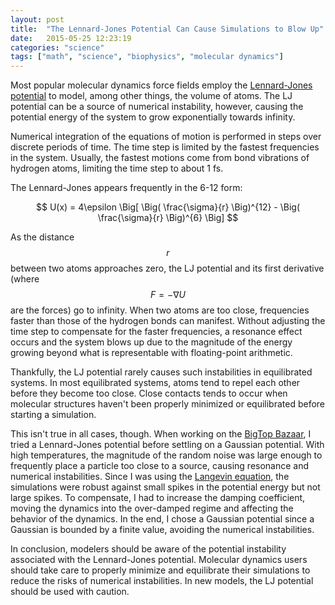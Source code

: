 ```yaml
---
layout: post
title:  "The Lennard-Jones Potential Can Cause Simulations to Blow Up"
date:   2015-05-25 12:23:19
categories: "science"
tags: ["math", "science", "biophysics", "molecular dynamics"]
---
```

Most popular molecular dynamics force fields employ the [Lennard-Jones potential](http://en.wikipedia.org/wiki/Lennard-Jones_potential) to model, among other things, the volume of atoms.  The LJ potential can be a source of numerical instability, however, causing the potential energy of the system to grow exponentially towards infinity.

Numerical integration of the equations of motion is performed in steps over discrete periods of time.  The time step is limited by the fastest frequencies in the system.  Usually, the fastest motions come from bond vibrations of hydrogen atoms, limiting the time step to about 1 fs.

The Lennard-Jones appears frequently in the 6-12 form:

$$
U(x) = 4\epsilon \Big[ \Big( \frac{\sigma}{r} \Big)^{12} - \Big( \frac{\sigma}{r} \Big)^{6} \Big]
$$

As the distance $$r$$ between two atoms approaches zero, the LJ potential and its first derivative (where $$F = - 
\nabla U$$ are the forces) go to infinity.  When two atoms are too close, frequencies faster than those of the hydrogen bonds can manifest.  Without adjusting the time step to compensate for the faster frequencies, a resonance effect occurs and the system blows up due to the magnitude of the energy growing beyond what is representable with floating-point arithmetic.

Thankfully, the LJ potential rarely causes such instabilities in equilibrated systems.  In most equilibrated systems, atoms tend to repel each other before they become too close.  Close contacts tends to occur when molecular structures haven't been properly minimized or equilibrated before starting a simulation.

This isn't true in all cases, though.  When working on the [BigTop Bazaar](http://rnowling.github.io/math/2015/03/24/bigtop-bazaar-model.html), I tried a Lennard-Jones potential before settling on a Gaussian potential.  With high temperatures, the magnitude of the random noise was large enough to frequently place a particle too close to a source, causing resonance and numerical instabilities.  Since I was using the [Langevin equation](http://rnowling.github.io/math/2015/03/21/langevin-equation.html), the simulations were robust against small spikes in the potential energy but not large spikes. To compensate, I had to increase the damping coefficient, moving the dynamics into the over-damped regime and affecting the behavior of the dynamics.  In the end, I chose a Gaussian potential since a Gaussian is bounded by a finite value, avoiding the numerical instabilities.

In conclusion, modelers should be aware of the potential instability associated with the Lennard-Jones potential. Molecular dynamics users should take care to properly minimize and equilibrate their simulations to reduce the risks of numerical instabilities.  In new models, the LJ potential should be used with caution.
